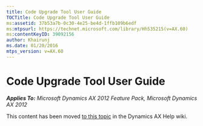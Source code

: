 ```yaml
---
title: Code Upgrade Tool User Guide
TOCTitle: Code Upgrade Tool User Guide
ms:assetid: 37b53a7b-0c30-4e25-be4d-1ffb109b6edf
ms:mtpsurl: https://technet.microsoft.com/library/Hh535215(v=AX.60)
ms:contentKeyID: 39092156
author: Khairunj
ms.date: 01/20/2016
mtps_version: v=AX.60
---
```


# Code Upgrade Tool User Guide 


_**Applies To:** Microsoft Dynamics AX 2012 Feature Pack, Microsoft Dynamics AX 2012_

This content has been moved [to this topic](https://ax.help.dynamics.com/en/wiki/code-upgrade-tool-user-guide/) in the Dynamics AX Help wiki.

  


